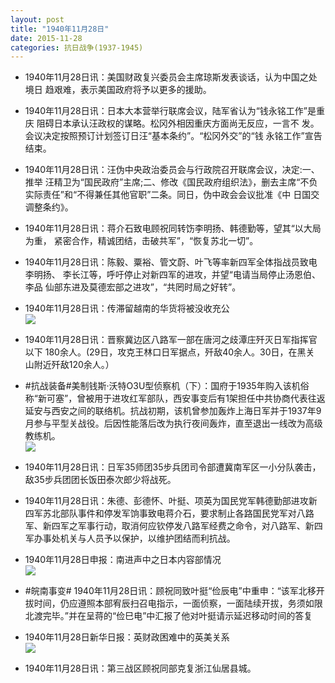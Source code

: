 ```yaml
---
layout: post
title: "1940年11月28日"
date: 2015-11-28
categories: 抗日战争(1937-1945)
---
```


<meta name="referrer" content="no-referrer" />

- 1940年11月28日讯：美国财政复兴委员会主席琼斯发表谈话，认为中国之处境日 趋艰难，表示美国政府将予以更多的援助。 

- 1940年11月28日讯：日本大本营举行联席会议，陆军省认为“钱永铭工作”是重庆 阻碍日本承认汪政权的谋略。松冈外相因重庆方面尚无反应，一言不 发。会议决定按照预订计划签订日汪“基本条约”。“松冈外交”的“钱 永铭工作”宣告结束。 

- 1940年11月28日讯：汪伪中央政治委员会与行政院召开联席会议，决定:一、推举 汪精卫为“国民政府”主席;二、修改《国民政府组织法》，删去主席“不负 实际责任”和“不得兼任其他官职”二条。同日，伪中政会会议批准《中 日国交调整条约》。 

- 1940年11月28日讯：蒋介石致电顾祝同转饬李明扬、韩德勤等，望其“以大局为重， 紧密合作，精诚团结，击破共军”，“恢复苏北一切”。 

- 1940年11月28日讯：陈毅、粟裕、管文蔚、叶飞等率新四军全体指战员致电李明扬、 李长江等，呼吁停止对新四军的进攻，并望“电请当局停止汤恩伯、李品 仙部东进及莫德宏部之进攻”，“共罔时局之好转”。 

- 1940年11月28日讯：传滞留越南的华货将被没收充公 <br/><img src="https://ww2.sinaimg.cn/large/aca367d8jw1eygmb4ism3j20pu0e6jwm.jpg" />

- 1940年11月28日讯：晋察冀边区八路军一部在唐河之歧潭庄歼灭日军指挥官以下 180余人。(29日，攻克王林口日军据点，歼敌40余人。30日，在黑关 山附近歼敌120余人。） 

- #抗战装备#美制钱斯·沃特O3U型侦察机（下）：国府于1935年购入该机俗称“新可塞”，曾被用于进攻红军部队，西安事变后有1架担任中共协商代表往返延安与西安之间的联络机。抗战初期，该机曾参加轰炸上海日军并于1937年9月参与平型关战役。后因性能落后改为执行夜间轰炸，直至退出一线改为高级教练机。 <br/><img src="https://ww4.sinaimg.cn/large/aca367d8jw1eyggimauigj20el0d8gnq.jpg" />

- 1940年11月28日讯：日军35师团35步兵团司令部遭冀南军区一小分队袭击，敌35步兵团团长饭田泰次郎少将战死。 

- 1940年11月28日讯：朱德、彭德怀、叶挺、项英为国民党军韩德勤部进攻新四军苏北部队事件和停发军饷事致电蒋介石，要求制止各路国民党军对八路军、新四军之军事行动，取消何应钦停发八路军经费之命令，对八路军、新四军办事处机关与人员予以保护，以维护团结而利抗战。 

- 1940年11月28日申报：南进声中之日本内容部情况 <br/><img src="https://ww2.sinaimg.cn/large/aca367d8jw1eygdn1euu4j20rp0xeh75.jpg" />

- #皖南事变# 1940年11月28日讯：顾祝同致叶挺“俭辰电”中重申：“该军北移开拔时间，仍应遵照本部宥辰扫召电指示，一面侦察，一面陆续开拔，务须如限北渡完毕。”并在呈蒋的“俭巳电”中汇报了他对叶挺请示延迟移动时间的答复 

- 1940年11月28日新华日报：英财政困难中的英美关系 <br/><img src="https://ww4.sinaimg.cn/large/aca367d8jw1eygbwamfrxj211t0hxtfj.jpg" />

- 1940年11月28日讯：第三战区顾祝同部克复浙江仙居县城。 

